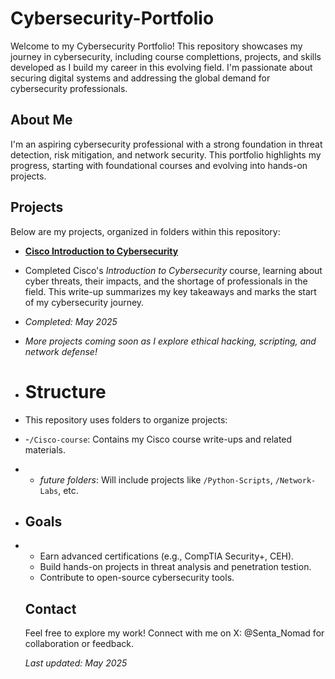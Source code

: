 # Cybersecurity-Portfolio
Welcome to my Cybersecurity Portfolio! This repository showcases my journey in cybersecurity, including course complettions, projects, and skills developed as I build my career
in this evolving field. I'm passionate about securing digital systems and addressing the global demand for cybersecurity professionals.

## About Me
I'm an aspiring cybersecurity professional with a strong foundation in threat detection, risk mitigation, and network security. This portfolio highlights my progress, starting
with foundational courses and evolving into hands-on projects.

## Projects
Below are my projects, organized in folders within this repository: 

- **[Cisco Introduction to Cybersecurity](./Cisco-Course/Cisco-Cybersecurity-Writeup.md)**
- Completed Cisco's *Introduction to Cybersecurity* course, learning about cyber threats, their impacts, and the shortage of professionals in the field. This write-up summarizes my key takeaways and marks the start of my cybersecurity journey.
- *Completed: May 2025*

- *More projects coming soon as I explore ethical hacking, scripting, and network defense!*

- # Structure
- This repository uses folders to organize projects:
- -`/Cisco-course`: Contains my Cisco course write-ups and related materials.
- - *future folders*: Will include projects like `/Python-Scripts`, `/Network-Labs`, etc.

- ## Goals
- - Earn advanced certifications (e.g., CompTIA Security+, CEH).
  - Build hands-on projects in threat analysis and penetration testion.
  - Contribute to open-source cybersecurity tools.
  ## Contact
  Feel free to explore my work! Connect with me on X: @Senta_Nomad for collaboration or feedback.

  *Last updated: May 2025*
